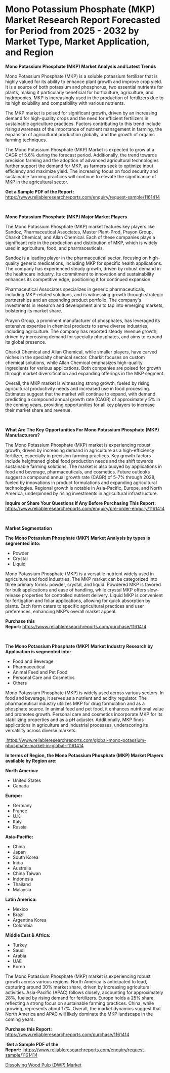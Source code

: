 <p><h1>Mono Potassium Phosphate (MKP) Market Research Report Forecasted for Period from 2025 -  2032 by Market Type, Market Application, and Region</h1></p><p><strong>Mono Potassium Phosphate (MKP) Market Analysis and Latest Trends</strong></p>
<p><p>Mono Potassium Phosphate (MKP) is a soluble potassium fertilizer that is highly valued for its ability to enhance plant growth and improve crop yield. It is a source of both potassium and phosphorus, two essential nutrients for plants, making it particularly beneficial for horticulture, agriculture, and hydroponics. MKP is increasingly used in the production of fertilizers due to its high solubility and compatibility with various nutrients.</p><p>The MKP market is poised for significant growth, driven by an increasing demand for high-quality crops and the need for efficient fertilizers in sustainable agriculture practices. Factors contributing to this trend include rising awareness of the importance of nutrient management in farming, the expansion of agricultural production globally, and the growth of organic farming techniques. </p><p>The Mono Potassium Phosphate (MKP) Market is expected to grow at a CAGR of 5.6% during the forecast period. Additionally, the trend towards precision farming and the adoption of advanced agricultural technologies further support the demand for MKP, as farmers seek to optimize input efficiency and maximize yield. The increasing focus on food security and sustainable farming practices will continue to elevate the significance of MKP in the agricultural sector.</p></p>
<p><strong>Get a Sample PDF of the Report:&nbsp;</strong> <a href="https://www.reliableresearchreports.com/enquiry/request-sample/1161414?utm_campaign=2222&utm_medium=2&utm_source=Github&utm_content=ia&utm_term=02042025&utm_id=mono-potassium-phosphate-mkp">https://www.reliableresearchreports.com/enquiry/request-sample/1161414</a></p>
<p>&nbsp;</p>
<p><strong>Mono Potassium Phosphate (MKP) Major Market Players</strong></p>
<p><p>The Mono Potassium Phosphate (MKP) market features key players like Sandoz, Pharmaceutical Associates, Master Plant-Prod, Prayon Group, Charkit Chemical, and Allan Chemical. Each of these companies plays a significant role in the production and distribution of MKP, which is widely used in agriculture, food, and pharmaceuticals.</p><p>Sandoz is a leading player in the pharmaceutical sector, focusing on high-quality generic medications, including MKP for specific health applications. The company has experienced steady growth, driven by robust demand in the healthcare industry. Its commitment to innovation and sustainability enhances its competitive edge, positioning it for continued expansion.</p><p>Pharmaceutical Associates specializes in generic pharmaceuticals, including MKP-related solutions, and is witnessing growth through strategic partnerships and an expanding product portfolio. The company's investments in research and development aim to tap into emerging markets, bolstering its market share.</p><p>Prayon Group, a prominent manufacturer of phosphates, has leveraged its extensive expertise in chemical products to serve diverse industries, including agriculture. The company has reported steady revenue growth, driven by increasing demand for specialty phosphates, and aims to expand its global presence.</p><p>Charkit Chemical and Allan Chemical, while smaller players, have carved niches in the specialty chemical sector. Charkit focuses on custom chemical solutions, while Allan Chemical emphasizes high-quality ingredients for various applications. Both companies are poised for growth through market diversification and expanding offerings in the MKP segment.</p><p>Overall, the MKP market is witnessing strong growth, fueled by rising agricultural productivity needs and increased use in food processing. Estimates suggest that the market will continue to expand, with demand predicting a compound annual growth rate (CAGR) of approximately 5% in the coming years, providing opportunities for all key players to increase their market share and revenue.</p></p>
<p>&nbsp;</p>
<p><strong>What Are The Key Opportunities For Mono Potassium Phosphate (MKP) Manufacturers?</strong></p>
<p><p>The Mono Potassium Phosphate (MKP) market is experiencing robust growth, driven by increasing demand in agriculture as a high-efficiency fertilizer, especially in precision farming practices. Key growth factors include heightened global food production needs and the shift towards sustainable farming solutions. The market is also buoyed by applications in food and beverage, pharmaceuticals, and cosmetics. Future outlooks suggest a compound annual growth rate (CAGR) of 5-7% through 2028, fueled by innovations in product formulations and expanding agricultural technologies. Regional growth is notable in Asia-Pacific, Europe, and North America, underpinned by rising investments in agricultural infrastructure.</p></p>
<p><strong>Inquire or Share Your Questions If Any Before Purchasing This Report:</strong> <a href="https://www.reliableresearchreports.com/enquiry/pre-order-enquiry/1161414?utm_campaign=2222&utm_medium=2&utm_source=Github&utm_content=ia&utm_term=02042025&utm_id=mono-potassium-phosphate-mkp">https://www.reliableresearchreports.com/enquiry/pre-order-enquiry/1161414</a></p>
<p>&nbsp;</p>
<p><strong>Market Segmentation</strong></p>
<p><strong>The Mono Potassium Phosphate (MKP) Market Analysis by types is segmented into:</strong></p>
<p><ul><li>Powder</li><li>Crystal</li><li>Liquid</li></ul></p>
<p><p>Mono Potassium Phosphate (MKP) is a versatile nutrient widely used in agriculture and food industries. The MKP market can be categorized into three primary forms: powder, crystal, and liquid. Powdered MKP is favored for bulk applications and ease of handling, while crystal MKP offers slow-release properties for controlled nutrient delivery. Liquid MKP is convenient for fertigation and foliar applications, allowing for quick absorption by plants. Each form caters to specific agricultural practices and user preferences, enhancing MKP’s overall market appeal.</p></p>
<p><strong>Purchase this Report:&nbsp;</strong><a href="https://www.reliableresearchreports.com/purchase/1161414?utm_campaign=2222&utm_medium=2&utm_source=Github&utm_content=ia&utm_term=02042025&utm_id=mono-potassium-phosphate-mkp">https://www.reliableresearchreports.com/purchase/1161414</a></p>
<p>&nbsp;</p>
<p><strong>The Mono Potassium Phosphate (MKP) Market Industry Research by Application is segmented into:</strong></p>
<p><ul><li>Food and Beverage</li><li>Pharmaceutical</li><li>Animal Feed and Pet Food</li><li>Personal Care and Cosmetics</li><li>Others</li></ul></p>
<p><p>Mono Potassium Phosphate (MKP) is widely used across various sectors. In food and beverage, it serves as a nutrient and acidity regulator. The pharmaceutical industry utilizes MKP for drug formulation and as a phosphate source. In animal feed and pet food, it enhances nutritional value and promotes growth. Personal care and cosmetics incorporate MKP for its stabilizing properties and as a pH adjuster. Additionally, MKP finds applications in agriculture and industrial processes, underscoring its versatility across diverse markets.</p></p>
<p><a href="https://www.reliableresearchreports.com/global-mono-potassium-phosphate-market-in-global-r1161414?utm_campaign=2222&utm_medium=2&utm_source=Github&utm_content=ia&utm_term=02042025&utm_id=mono-potassium-phosphate-mkp">&nbsp;https://www.reliableresearchreports.com/global-mono-potassium-phosphate-market-in-global-r1161414</a></p>
<p><strong>In terms of Region, the Mono Potassium Phosphate (MKP) Market Players available by Region are:</strong></p>
<p>
    <p> <strong> North America: </strong>
        <ul>
            <li>United States</li>
            <li>Canada</li>
        </ul>
        </p> 
    <p> <strong> Europe: </strong>
        <ul>
            <li>Germany</li>
            <li>France</li>
            <li>U.K.</li>
            <li>Italy</li>
            <li>Russia</li>
        </ul>
        </p> 
    <p> <strong> Asia-Pacific: </strong>
        <ul>
            <li>China</li>
            <li>Japan</li>
            <li>South Korea</li>
            <li>India</li>
            <li>Australia</li>
            <li>China Taiwan</li>
            <li>Indonesia</li>
            <li>Thailand</li>
            <li>Malaysia</li>
        </ul>
        </p> 
    <p> <strong> Latin America: </strong>
        <ul>
            <li>Mexico</li>
            <li>Brazil</li>
            <li>Argentina Korea</li>
            <li>Colombia</li>
        </ul>
        </p> 
    <p> <strong> Middle East & Africa: </strong>
        <ul>
            <li>Turkey</li>
            <li>Saudi</li>
            <li>Arabia</li>
            <li>UAE</li>
            <li>Korea</li>
        </ul>
    </p>
    </p>
<p><p>The Mono Potassium Phosphate (MKP) market is experiencing robust growth across various regions. North America is anticipated to lead, capturing around 30% market share, driven by increasing agricultural activities. Asia-Pacific (APAC) follows closely, accounting for approximately 28%, fueled by rising demand for fertilizers. Europe holds a 25% share, reflecting a strong focus on sustainable farming practices. China, while growing, represents about 17%. Overall, the market dynamics suggest that North America and APAC will likely dominate the MKP landscape in the coming years.</p></p>
<p><strong>Purchase this Report: </strong><a href="https://www.reliableresearchreports.com/purchase/1161414?utm_campaign=2222&utm_medium=2&utm_source=Github&utm_content=ia&utm_term=02042025&utm_id=mono-potassium-phosphate-mkp">https://www.reliableresearchreports.com/purchase/1161414</a></p>
<p>&nbsp;<strong>Get a Sample PDF of the Report:&nbsp;&nbsp;</strong><a href="https://www.reliableresearchreports.com/enquiry/request-sample/1161414?utm_campaign=2222&utm_medium=2&utm_source=Github&utm_content=ia&utm_term=02042025&utm_id=mono-potassium-phosphate-mkp">https://www.reliableresearchreports.com/enquiry/request-sample/1161414</a></p>
<p><strong></strong></p>
<p><p><a href="https://github.com/SamiaChowdhury801/Market-Research-Report-List-2/blob/main/dissolving-wood-pulp-dwp-market.md?utm_campaign=2222&utm_medium=2&utm_source=Github&utm_content=ia&utm_term=02042025&utm_id=mono-potassium-phosphate-mkp">Dissolving Wood Pulp (DWP) Market</a></p></p>